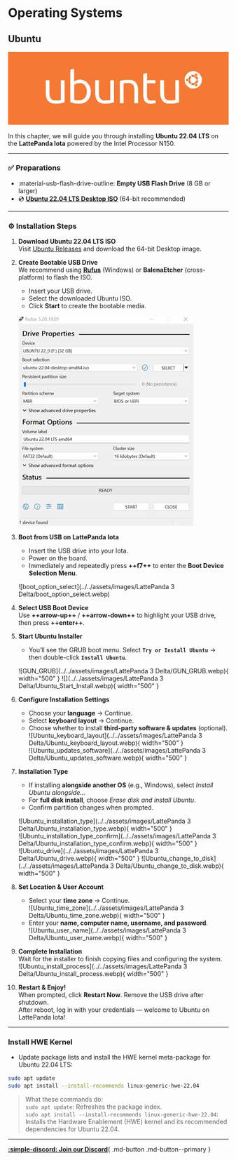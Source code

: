 # Operating Systems

## Ubuntu

![](../../assets/images/Ubuntu_Logo.webp)

In this chapter, we will guide you through installing **Ubuntu 22.04 LTS** on the **LattePanda Iota** powered by the Intel Processor N150.

---

### ✅ Preparations

* :material-usb-flash-drive-outline: **Empty USB Flash Drive** (8 GB or larger)
* 💿 [**Ubuntu 22.04 LTS Desktop ISO**](http://releases.ubuntu.com/jammy/) (64-bit recommended)

---

### ⚙️ Installation Steps

1. **Download Ubuntu 22.04 LTS ISO**  
   Visit [Ubuntu Releases](http://releases.ubuntu.com/jammy/) and download the 64-bit Desktop image.

2. **Create Bootable USB Drive**  
   We recommend using **[Rufus](https://rufus.ie/)** (Windows) or **BalenaEtcher** (cross-platform) to flash the ISO.  
    - Insert your USB drive.
    - Select the downloaded Ubuntu ISO.
    - Click **Start** to create the bootable media.

    ![](../../assets/images/Rufus%20setup--Ubuntu%2022.04.webp)

3. **Boot from USB on LattePanda Iota**  
    - Insert the USB drive into your Iota.
    - Power on the board.
    - Immediately and repeatedly press **++f7++** to enter the **Boot Device Selection Menu**.

    ![boot_option_select](../../assets/images/LattePanda 3 Delta/boot_option_select.webp)

4. **Select USB Boot Device**  
    Use **++arrow-up++** / **++arrow-down++** to highlight your USB drive, then press **++enter++**.

5. **Start Ubuntu Installer**  
    - You’ll see the GRUB boot menu. Select **`Try or Install Ubuntu`** → then double-click **`Install Ubuntu`**.

    ![GUN_GRUB](../../assets/images/LattePanda 3 Delta/GUN_GRUB.webp){ width="500" }
    ![](../../assets/images/LattePanda 3 Delta/Ubuntu_Start_Install.webp){ width="500" }

6. **Configure Installation Settings**
    - Choose your **language** → Continue.
    - Select **keyboard layout** → Continue.
    - Choose whether to install **third-party software & updates** (optional).
    ![Ubuntu_keyboard_layout](../../assets/images/LattePanda 3 Delta/Ubuntu_keyboard_layout.webp){ width="500" }  
    ![Ubuntu_updates_software](../../assets/images/LattePanda 3 Delta/Ubuntu_updates_software.webp){ width="500" }

7. **Installation Type**  
    - If installing **alongside another OS** (e.g., Windows), select *Install Ubuntu alongside...*  
    - For **full disk install**, choose *Erase disk and install Ubuntu*.  
    - Confirm partition changes when prompted.

    ![Ubuntu_installation_type](../../assets/images/LattePanda 3 Delta/Ubuntu_installation_type.webp){ width="500" }  
    ![Ubuntu_installation_type_confirm](../../assets/images/LattePanda 3 Delta/Ubuntu_installation_type_confirm.webp){ width="500" }  
    ![Ubuntu_drive](../../assets/images/LattePanda 3 Delta/Ubuntu_drive.webp){ width="500" }
    ![Ubuntu_change_to_disk](../../assets/images/LattePanda 3 Delta/Ubuntu_change_to_disk.webp){ width="500" }

8. **Set Location & User Account**  
    - Select your **time zone** → Continue.  
    ![Ubuntu_time_zone](../../assets/images/LattePanda 3 Delta/Ubuntu_time_zone.webp){ width="500" }
    - Enter your **name, computer name, username, and password**.  
    ![Ubuntu_user_name](../../assets/images/LattePanda 3 Delta/Ubuntu_user_name.webp){ width="500" }

9. **Complete Installation**  
     Wait for the installer to finish copying files and configuring the system.  
    ![Ubuntu_install_process](../../assets/images/LattePanda 3 Delta/Ubuntu_install_process.webp){ width="500" }

10. **Restart & Enjoy!**  
        When prompted, click **Restart Now**. Remove the USB drive after shutdown.  
        After reboot, log in with your credentials — welcome to Ubuntu on LattePanda Iota!

---
###  Install HWE Kernel

- Update package lists and install the HWE kernel meta-package for Ubuntu 22.04 LTS:
```bash
sudo apt update
sudo apt install --install-recommends linux-generic-hwe-22.04
```
   > What these commands do:<br>
   >  `sudo apt update`: Refreshes the package index.<br>
   > `sudo apt install --install-recommends linux-generic-hwe-22.04`: Installs the Hardware Enablement (HWE) kernel and its recommended dependencies for Ubuntu 22.04.


---

[**:simple-discord: Join our Discord**](https://discord.gg/k6YPYQgmHt){ .md-button .md-button--primary }
